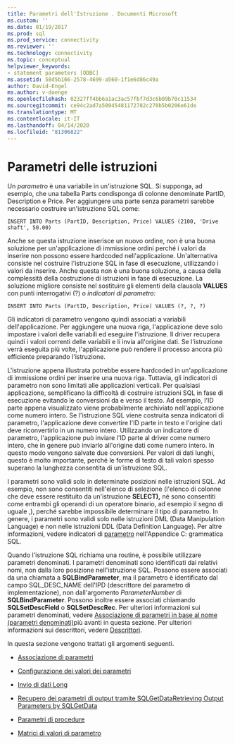 ```yaml
---
title: Parametri dell'Istruzione . Documenti Microsoft
ms.custom: ''
ms.date: 01/19/2017
ms.prod: sql
ms.prod_service: connectivity
ms.reviewer: ''
ms.technology: connectivity
ms.topic: conceptual
helpviewer_keywords:
- statement parameters [ODBC]
ms.assetid: 58d5b166-2578-4699-a560-1f1e6d86c49a
author: David-Engel
ms.author: v-daenge
ms.openlocfilehash: 02327ff4bb6a1ac3ac57fbf7d3c6b09b70c11534
ms.sourcegitcommit: ce94c2ad7a50945481172782c270b5b0206e61de
ms.translationtype: MT
ms.contentlocale: it-IT
ms.lasthandoff: 04/14/2020
ms.locfileid: "81306822"
---
```

# <a name="statement-parameters"></a>Parametri delle istruzioni
Un *parametro* è una variabile in un'istruzione SQL. Si supponga, ad esempio, che una tabella Parts condisponga di colonne denominate PartID, Description e Price. Per aggiungere una parte senza parametri sarebbe necessario costruire un'istruzione SQL come:  
  
```  
INSERT INTO Parts (PartID, Description, Price) VALUES (2100, 'Drive shaft', 50.00)  
```  
  
 Anche se questa istruzione inserisce un nuovo ordine, non è una buona soluzione per un'applicazione di immissione ordini perché i valori da inserire non possono essere hardcoded nell'applicazione. Un'alternativa consiste nel costruire l'istruzione SQL in fase di esecuzione, utilizzando i valori da inserire. Anche questa non è una buona soluzione, a causa della complessità della costruzione di istruzioni in fase di esecuzione. La soluzione migliore consiste nel sostituire gli elementi della clausola **VALUES** con punti interrogativi (?) o *indicatori di parametro:*  
  
```  
INSERT INTO Parts (PartID, Description, Price) VALUES (?, ?, ?)  
```  
  
 Gli indicatori di parametro vengono quindi associati a variabili dell'applicazione. Per aggiungere una nuova riga, l'applicazione deve solo impostare i valori delle variabili ed eseguire l'istruzione. Il driver recupera quindi i valori correnti delle variabili e li invia all'origine dati. Se l'istruzione verrà eseguita più volte, l'applicazione può rendere il processo ancora più efficiente preparando l'istruzione.  
  
 L'istruzione appena illustrata potrebbe essere hardcoded in un'applicazione di immissione ordini per inserire una nuova riga. Tuttavia, gli indicatori di parametro non sono limitati alle applicazioni verticali. Per qualsiasi applicazione, semplificano la difficoltà di costruire istruzioni SQL in fase di esecuzione evitando le conversioni da e verso il testo. Ad esempio, l'ID parte appena visualizzato viene probabilmente archiviato nell'applicazione come numero intero. Se l'istruzione SQL viene costruita senza indicatori di parametro, l'applicazione deve convertire l'ID parte in testo e l'origine dati deve riconvertirlo in un numero intero. Utilizzando un indicatore di parametro, l'applicazione può inviare l'ID parte al driver come numero intero, che in genere può inviarlo all'origine dati come numero intero. In questo modo vengono salvate due conversioni. Per valori di dati lunghi, questo è molto importante, perché le forme di testo di tali valori spesso superano la lunghezza consentita di un'istruzione SQL.  
  
 I parametri sono validi solo in determinate posizioni nelle istruzioni SQL. Ad esempio, non sono consentiti nell'elenco di selezione (l'elenco di colonne che deve essere restituito da un'istruzione **SELECT),** né sono consentiti come entrambi gli operandi di un operatore binario, ad esempio il segno di uguale ,), perché sarebbe impossibile determinare il tipo di parametro. In genere, i parametri sono validi solo nelle istruzioni DML (Data Manipulation Language) e non nelle istruzioni DDL (Data Definition Language). Per altre informazioni, vedere indicatori di [parametro](../../../odbc/reference/appendixes/parameter-markers.md) nell'Appendice C: grammatica SQL.  
  
 Quando l'istruzione SQL richiama una routine, è possibile utilizzare parametri denominati. I parametri denominati sono identificati dai relativi nomi, non dalla loro posizione nell'istruzione SQL. Possono essere associati da una chiamata a **SQLBindParameter**, ma il parametro è identificato dal campo SQL_DESC_NAME dell'IPD (descrittore del parametro di implementazione), non dall'argomento *ParameterNumber* di **SQLBindParameter**. Possono inoltre essere associati chiamando **SQLSetDescField** o **SQLSetDescRec**. Per ulteriori informazioni sui parametri denominati, vedere [Associazione di parametri in base al nome (parametri denominati)](../../../odbc/reference/develop-app/binding-parameters-by-name-named-parameters.md)più avanti in questa sezione. Per ulteriori informazioni sui descrittori, vedere [Descrittori](../../../odbc/reference/develop-app/descriptors.md).  
  
 In questa sezione vengono trattati gli argomenti seguenti.  
  
-   [Associazione di parametri](../../../odbc/reference/develop-app/binding-parameters-odbc.md)  
  
-   [Configurazione dei valori dei parametri](../../../odbc/reference/develop-app/setting-parameter-values.md)  
  
-   [Invio di dati Long](../../../odbc/reference/develop-app/sending-long-data.md)  
  
-   [Recupero dei parametri di output tramite SQLGetDataRetrieving Output Parameters by SQLGetData](../../../odbc/reference/develop-app/retrieving-output-parameters-using-sqlgetdata.md)  
  
-   [Parametri di procedure](../../../odbc/reference/develop-app/procedure-parameters.md)  
  
-   [Matrici di valori di parametro](../../../odbc/reference/develop-app/arrays-of-parameter-values.md)
